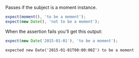 Passes if the subject is a moment instance.

```js
expect(moment(), 'to be a moment');
expect(new Date(), 'not to be a moment');
```

When the assertion fails you'll get this output:

```js
expect(new Date('2015-01-01'), 'to be a moment');
```

```output
expected new Date('2015-01-01T00:00:00Z') to be a moment
```
